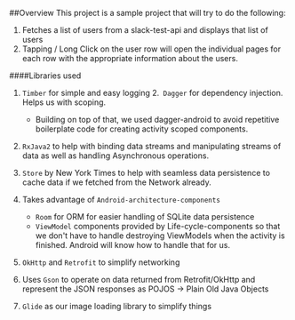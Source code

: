 ##Overview
This project is a sample project that will try to do the following:
1. Fetches a list of users from a slack-test-api and displays that list of users
2. Tapping / Long Click on the user row will open the individual pages for each row 
with the appropriate information about the users.

####Libraries used
1. `Timber` for simple and easy logging
2.` Dagger` for dependency injection. Helps us with scoping.
    * Building on top of that, we used dagger-android to avoid repetitive boilerplate code for 
    creating activity scoped components.
3. `RxJava2` to help with binding data streams and manipulating streams of data as well
as handling Asynchronous operations.
4. `Store` by New York Times to help with seamless data persistence to cache data if we fetched
from the Network already.
4. Takes advantage of `Android-architecture-components`
    * `Room` for ORM for easier handling of SQLite data persistence
    * `ViewModel` components provided by Life-cycle-components so that
    we don't have to handle destroying ViewModels when the activity is finished.
    Android will know how to handle that for us.
5. `OkHttp` and `Retrofit` to simplify networking
6. Uses `Gson` to operate on data returned from Retrofit/OkHttp and represent
the JSON responses as POJOS -> Plain Old Java Objects

7. `Glide` as our image loading library to simplify things